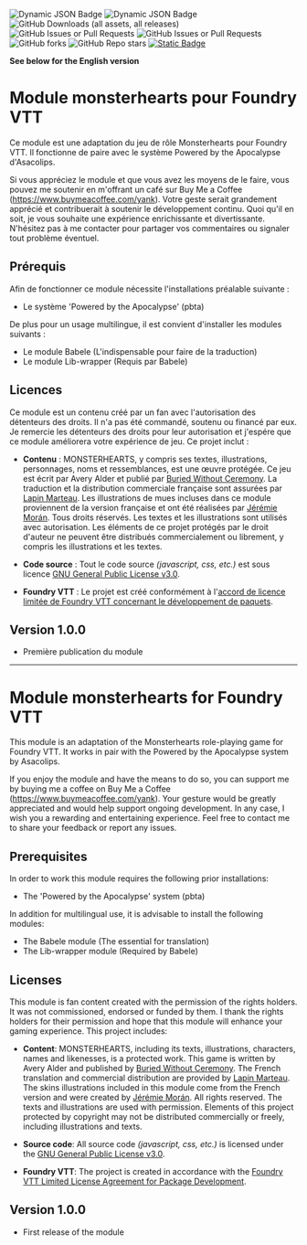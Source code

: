 ![Dynamic JSON Badge](https://img.shields.io/badge/dynamic/json?url=https%3A%2F%2Fraw.githubusercontent.com%2FYanKlInnomme%2FFoundryVTT-monsterhearts%2Fmaster%2Fmodule.json&query=%24.compatibility.verified&label=foundry%20vtt&color=%23ee9b3a) ![Dynamic JSON Badge](https://img.shields.io/badge/dynamic/json?url=https%3A%2F%2Fraw.githubusercontent.com%2FYanKlInnomme%2FFoundryVTT-monsterhearts%2Fmaster%2Fmodule.json&query=%24.version&label=version&color=%230f2f2b) ![GitHub Downloads (all assets, all releases)](https://img.shields.io/github/downloads/YanKlInnomme/FoundryVTT-monsterhearts/total) ![GitHub Issues or Pull Requests](https://img.shields.io/github/issues-raw/YanKlInnomme/FoundryVTT-monsterhearts) ![GitHub Issues or Pull Requests](https://img.shields.io/github/issues-closed-raw/YanKlInnomme/FoundryVTT-monsterhearts) ![GitHub forks](https://img.shields.io/github/forks/YanKlInnomme/FoundryVTT-monsterhearts) ![GitHub Repo stars](https://img.shields.io/github/stars/YanKlInnomme/FoundryVTT-monsterhearts) <a href="https://www.buymeacoffee.com/yank">![Static Badge](https://img.shields.io/badge/buy_me_a_coffee-FFDD00?logo=Buy%20Me%20A%20Coffee&logoColor=black)</a>

**See below for the English version**

# Module monsterhearts pour Foundry VTT

Ce module est une adaptation du jeu de rôle Monsterhearts pour Foundry VTT. Il fonctionne de paire avec le système Powered by the Apocalypse d'Asacolips.

Si vous appréciez le module et que vous avez les moyens de le faire, vous pouvez me soutenir en m'offrant un café sur Buy Me a Coffee (https://www.buymeacoffee.com/yank). Votre geste serait grandement apprécié et contribuerait à soutenir le développement continu. Quoi qu'il en soit, je vous souhaite une expérience enrichissante et divertissante. N'hésitez pas à me contacter pour partager vos commentaires ou signaler tout problème éventuel.

## Prérequis

Afin de fonctionner ce module nécessite l'installations préalable suivante :
 * Le système 'Powered by the Apocalypse' (pbta)

De plus pour un usage multilingue, il est convient d'installer les modules suivants :
 * Le module Babele (L'indispensable pour faire de la traduction)
 * Le module Lib-wrapper (Requis par Babele)

## Licences

Ce module est un contenu créé par un fan avec l'autorisation des détenteurs des droits. Il n'a pas été commandé, soutenu ou financé par eux. Je remercie les détenteurs des droits pour leur autorisation et j'espére que ce module améliorera votre expérience de jeu. Ce projet inclut :

- **Contenu** : MONSTERHEARTS, y compris ses textes, illustrations, personnages, noms et ressemblances, est une œuvre protégée. Ce jeu est écrit par Avery Alder et publié par [Buried Without Ceremony](https://buriedwithoutceremony.com/). La traduction et la distribution commerciale française sont assurées par [Lapin Marteau](https://www.lapinmarteau.com/). Les illustrations de mues incluses dans ce module proviennent de la version française et ont été réalisées par [Jérémie Morán](https://julian_artworks.artstation.com/). Tous droits réservés. Les textes et les illustrations sont utilisés avec autorisation. Les éléments de ce projet protégés par le droit d'auteur ne peuvent être distribués commercialement ou librement, y compris les illustrations et les textes.

- **Code source** : Tout le code source _(javascript, css, etc.)_ est sous licence [GNU General Public License v3.0](https://www.gnu.org/licenses/gpl-3.0.en.html).

- **Foundry VTT** : Le projet est créé conformément à l'[accord de licence limitée de Foundry VTT concernant le développement de paquets](https://foundryvtt.com/article/license/).

## Version 1.0.0
 * Première publication du module

---------------------------------------------------------------------

# Module monsterhearts for Foundry VTT

This module is an adaptation of the Monsterhearts role-playing game for Foundry VTT. It works in pair with the Powered by the Apocalypse system by Asacolips.

If you enjoy the module and have the means to do so, you can support me by buying me a coffee on Buy Me a Coffee (https://www.buymeacoffee.com/yank). Your gesture would be greatly appreciated and would help support ongoing development. In any case, I wish you a rewarding and entertaining experience. Feel free to contact me to share your feedback or report any issues.

## Prerequisites

In order to work this module requires the following prior installations:
 * The 'Powered by the Apocalypse' system (pbta)

In addition for multilingual use, it is advisable to install the following modules:
 * The Babele module (The essential for translation)
 * The Lib-wrapper module (Required by Babele)

## Licenses

This module is fan content created with the permission of the rights holders. It was not commissioned, endorsed or funded by them. I thank the rights holders for their permission and hope that this module will enhance your gaming experience. This project includes:

- **Content**: MONSTERHEARTS, including its texts, illustrations, characters, names and likenesses, is a protected work. This game is written by Avery Alder and published by [Buried Without Ceremony](https://buriedwithoutceremony.com/). The French translation and commercial distribution are provided by [Lapin Marteau](https://www.lapinmarteau.com/). The skins illustrations included in this module come from the French version and were created by [Jérémie Morán](https://julian_artworks.artstation.com/). All rights reserved. The texts and illustrations are used with permission. Elements of this project protected by copyright may not be distributed commercially or freely, including illustrations and texts.

- **Source code**: All source code _(javascript, css, etc.)_ is licensed under the [GNU General Public License v3.0](https://www.gnu.org/licenses/gpl-3.0.en.html).

- **Foundry VTT**: The project is created in accordance with the [Foundry VTT Limited License Agreement for Package Development](https://foundryvtt.com/article/license/).

## Version 1.0.0
 * First release of the module